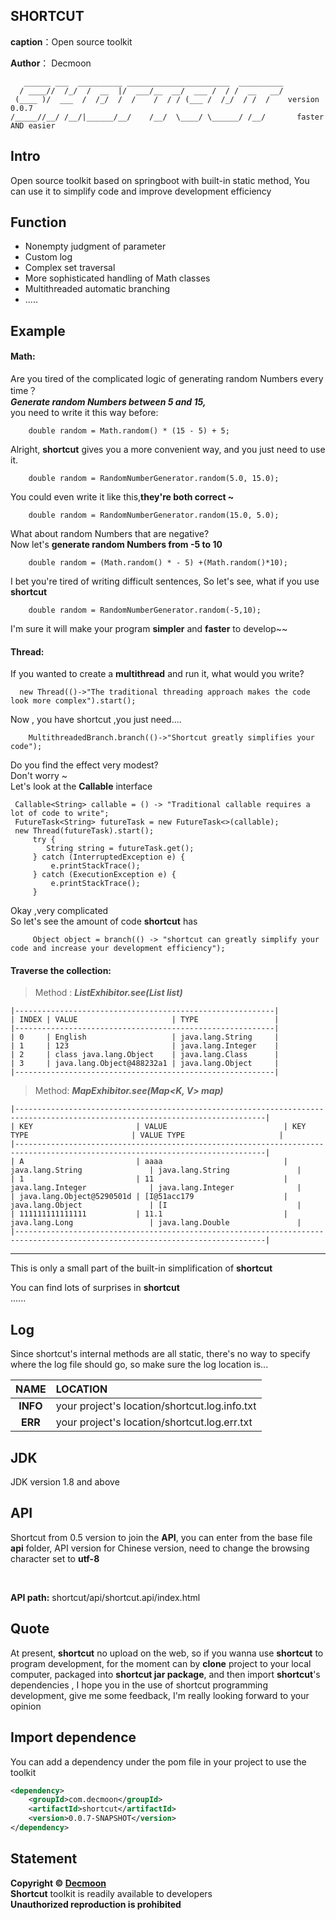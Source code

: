 
SHORTCUT
-
**caption**：Open source toolkit

**Author**： Decmoon 

```logo
   ______ ___  __________ _______________________  __________
  / ____//  /_/  /  __  |/  ___/__  __/  ___ /  / /  __   __/
 (____ )/  ___  /  /_/  /  /    /  / / (___ /  /_/  / /  /    version 0.0.7
/_____//__/ /__/|______/__/    /__/  \____/ \______/ /__/       faster AND easier
```


Intro
-
Open source toolkit based on springboot with built-in static method,
You can use it to simplify code and improve development efficiency

Function
-
+ Nonempty judgment of parameter
+ Custom log
+ Complex set traversal
+ More sophisticated handling of Math classes
+ Multithreaded automatic branching
+ .....

Example
-
#### Math: 
Are you tired of the complicated logic of generating random Numbers every time？<br/>
**_Generate random Numbers between 5 and 15,_**<br/>
you need to write it this way before:
```
    double random = Math.random() * (15 - 5) + 5;
```
Alright, **shortcut** gives you a more convenient way, and you just need to use it.
```
    double random = RandomNumberGenerator.random(5.0, 15.0);
```
You could even write it like this,**they're both correct ~**
```
    double random = RandomNumberGenerator.random(15.0, 5.0);
```
What about random Numbers that are negative?<br/>
Now let's **generate random Numbers from -5 to 10**
```
    double random = (Math.random() * - 5) +(Math.random()*10);
```
I bet you're tired of writing difficult sentences,
So let's see, what if you use **shortcut**
```
    double random = RandomNumberGenerator.random(-5,10);
```
I'm sure it will make your program **simpler** and **faster** to develop~~

#### Thread: 

If you wanted to create a **multithread** and run it, what would you write?
```
  new Thread(()->"The traditional threading approach makes the code look more complex").start();

```
Now , you have shortcut ,you just need....
```
    MultithreadedBranch.branch(()->"Shortcut greatly simplifies your code");
```

Do you find the effect very modest?<br/>
Don't worry ~ <br/>
Let's look at the **Callable** interface
```
 Callable<String> callable = () -> "Traditional callable requires a lot of code to write";
 FutureTask<String> futureTask = new FutureTask<>(callable);
 new Thread(futureTask).start();
     try {
        String string = futureTask.get();
     } catch (InterruptedException e) {
         e.printStackTrace();
     } catch (ExecutionException e) {
         e.printStackTrace();
     }
```
Okay ,very complicated <br/> 
So let's see the amount of code **shortcut** has
```
     Object object = branch(() -> "shortcut can greatly simplify your code and increase your development efficiency");
```

#### Traverse the collection: 

> Method : **_ListExhibitor.see(List<E> list)_**
```
|----------------------------------------------------------|
| INDEX | VALUE                     | TYPE                 |
|----------------------------------------------------------|
| 0     | English                   | java.lang.String     |
| 1     | 123                       | java.lang.Integer    |
| 2     | class java.lang.Object    | java.lang.Class      |
| 3     | java.lang.Object@488232a1 | java.lang.Object     |
|----------------------------------------------------------|

```
>  Method: **_MapExhibitor.see(Map<K, V> map)_**
```
|------------------------------------------------------------------------------------------------------------------------------|
| KEY                       | VALUE                          | KEY TYPE                       | VALUE TYPE                     |
|------------------------------------------------------------------------------------------------------------------------------|
| A                         | aaaa                           | java.lang.String               | java.lang.String               |
| 1                         | 11                             | java.lang.Integer              | java.lang.Integer              |
| java.lang.Object@5290501d | [I@51acc179                    | java.lang.Object               | [I                             |
| 111111111111111           | 11.1                           | java.lang.Long                 | java.lang.Double               |
|------------------------------------------------------------------------------------------------------------------------------|

```
---

This is only a small part of the built-in simplification of **shortcut**

You can find lots of surprises in **shortcut**<br/>
......

Log
-
Since shortcut's internal methods are all static, 
there's no way to specify where the log file should go, so make sure the log location is...<br/>

NAME|LOCATION
:---:|:---
**INFO**|your project's location/shortcut.log.info.txt
**ERR**|your project's location/shortcut.log.err.txt


JDK
-
JDK version 1.8 and above

API
-
Shortcut from 0.5 version to join the **API**, 
you can enter from the base file **api** folder,
 API version for Chinese version, need to change the browsing character set to **utf-8**
 
<br/>

**API path:** shortcut/api/shortcut.api/index.html


Quote 
-
At present, **shortcut** no upload on the web, so if you wanna use **shortcut** to program development,
for the moment can by **clone** project to your local computer, 
packaged into **shortcut jar package**, and then import **shortcut**'s dependencies ,
I hope you in the use of shortcut programming development, give me some feedback,
I'm really looking forward to your opinion

Import dependence
-

You can add a dependency under the pom file in your project to use the toolkit

```xml
<dependency>
    <groupId>com.decmoon</groupId>
    <artifactId>shortcut</artifactId>
    <version>0.0.7-SNAPSHOT</version>
</dependency>
```


Statement
-

**Copyright © [Decmoon](https://github.com/Decmoon)**<br/>
**Shortcut** toolkit is readily available to developers<br/>
**Unauthorized reproduction is prohibited**